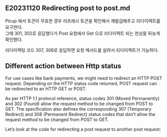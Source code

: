 ## E20231120 Redirecting post to post.md

Picup 에서 토큰이 무효한 경우 리프레시 토큰을 확인해서 재발급해주고 리다이렉트를 요구한다.       
그때 301, 302로 응답했다가 Post 요청에서 Get 으로 리다이렉트 되는 현상을 뒤늦게 확인했다.    

리다이렉팅 코드 307, 308로 응답하면 요청 메서드를 살려서 리다이렉트가 가능하다.     

## Different action between Http status

For use cases like bank payments, we might need to redirect an HTTP POST request. Depending on the HTTP status code returned, POST request can be redirected to an HTTP GET or POST.

As per HTTP 1.1 protocol reference, status codes 301 (Moved Permanently) and 302 (Found) allow the request method to be changed from POST to GET. The specification also defines the corresponding 307 (Temporary Redirect) and 308 (Permanent Redirect) status codes that don’t allow the request method to be changed from POST to GET.

Let’s look at the code for redirecting a post request to another post request:
